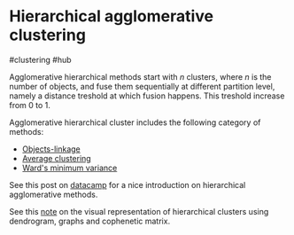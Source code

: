 # Hierarchical agglomerative clustering

#clustering #hub

Agglomerative hierarchical methods start with $n$ clusters, where $n$ is the number of objects, and fuse them sequentially at different partition level, 
namely a distance treshold at which fusion happens. This treshold increase from 0 to 1.

Agglomerative hierarchical cluster includes the following category of methods:
- [Objects-linkage](../28)
- [Average clustering](../34)
- [Ward's minimum variance](../39)

See this post on [datacamp](https://www.datacamp.com/tutorial/introduction-hierarchical-clustering-python) for a nice introduction on hierarchical agglomerative methods.

See this [note](../33) on the visual representation of hierarchical clusters
using dendrogram, graphs and cophenetic matrix.
